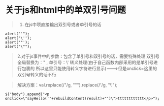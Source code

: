 # 关于js和html中的单双引号问题

>1. 在js中项直接输出双引号或者单引号的话

	alert("'");
	alert('\'');
	alert('"');
	alert("\"");
	
>2.对于js事件中的参数：包含了单引号和双引号的话，需要特殊处理
	双引号全局替换为：&quot; , 单引号：\\' 转义处理(由于自己函数内部采用的是单引号进行包裹的
	所以这里只能使用转义字符进行显示)--->但是onclick=这里的双引号转义的话不行
  
  >解决方案：val.replace(/"/g, "&quot;").replace(/'/g, "\\'");
  
	$("body").append("<p onclick=\"sayHello('"+rebuildContent(result)+"')\">tttttttttttt</p>");
